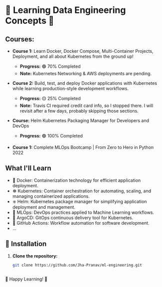 # 🌟 Learning Data Engineering Concepts 🚀

## Courses:

- **Course 1:** Learn Docker, Docker Compose, Multi-Container Projects, Deployment, and all about Kubernetes from the ground up!  
  - **Progress:** 🟢 70% Completed
  - **Note:** Kubernetes Networking & AWS deployments are pending.

- **Course 2:** Build, test, and deploy Docker applications with Kubernetes while learning production-style development workflows.  
  - **Progress:** 🟡 25% Completed
  - **Note:** Travis CI required credit card info, so I stopped there. I will revisit after a few days, probably skipping those sections.

- **Course:** Helm Kubernetes Packaging Manager for Developers and DevOps  
  - **Progress:** 🟢 100% Completed

- **Course 1:** Complete MLOps Bootcamp | From Zero to Hero in Python 2022 

## What I'll Learn

- 🐳 Docker: Containerization technology for efficient application deployment.
- ☸️ Kubernetes: Container orchestration for automating, scaling, and managing containerized applications.
- ⎈ Helm: Kubernetes package manager for simplifying application deployment and management.
- 🤖 MLOps: DevOps practices applied to Machine Learning workflows.
- 🔄 ArgoCD: GitOps continuous delivery tool for Kubernetes.
- 🤖 GitHub Actions: Workflow automation for software development.
- ...

## 🚀 Installation

1. **Clone the repository:**

   ```bash
   git clone https://github.com/Jha-Pranav/ml-engineering.git
 
🌈 Happy Learning! 🚀